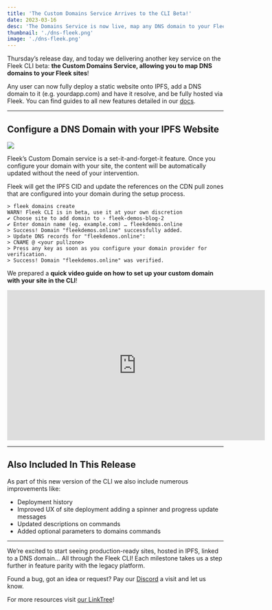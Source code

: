 ```yaml
---
title: 'The Custom Domains Service Arrives to the CLI Beta!'
date: 2023-03-16
desc: 'The Domains Service is now live, map any DNS domain to your Fleek-deployed sites with this new feature on the CLI.'
thumbnail: './dns-fleek.png'
image: './dns-fleek.png'
---
```


Thursday’s release day, and today we delivering another key service on the Fleek CLI beta: **the Custom Domains Service, allowing you to map DNS domains to your Fleek sites**!

Any user can now fully deploy a static website onto IPFS, add a DNS domain to it (e.g. yourdapp.com) and have it resolve, and be fully hosted via Fleek. You can find guides to all new features detailed in our [docs](/docs/).

---

## Configure a DNS Domain with your IPFS Website

![](./IPFS-DNS.png)

Fleek’s Custom Domain service is a set-it-and-forget-it feature. Once you configure your domain with your site, the content will be automatically updated without the need of your intervention.

Fleek will get the IPFS CID and update the references on the CDN pull zones that are configured into your domain during the setup process.

    > fleek domains create
    WARN! Fleek CLI is in beta, use it at your own discretion
    ✔ Choose site to add domain to › fleek-demos-blog-2
    ✔ Enter domain name (eg. example.com) … fleekdemos.online
    > Success! Domain "fleekdemos.online" successfully added.
    > Update DNS records for "fleekdemos.online":
    > CNAME @ <your pullzone>
    > Press any key as soon as you configure your domain provider for verification.
    > Success! Domain "fleekdemos.online" was verified.

We prepared a **quick video guide on how to set up your custom domain with your site in the CLI**!

<iframe width="600" height="350" src="https://www.youtube.com/embed/1KqIw2T4qUU?controls=0" title="YouTube video player" frameborder="0" allow="accelerometer; autoplay; clipboard-write; encrypted-media; gyroscope; picture-in-picture; web-share" allowfullscreen></iframe>

---

## Also Included In This Release

As part of this new version of the CLI we also include numerous improvements like:

- Deployment history
- Improved UX of site deployment adding a spinner and progress update messages
- Updated descriptions on commands
- Added optional parameters to domains commands

---

We’re excited to start seeing production-ready sites, hosted in IPFS, linked to a DNS domain… All through the Fleek CLI! Each milestone takes us a step further in feature parity with the legacy platform.

Found a bug, got an idea or request? Pay our [Discord](https://discord.gg/fleek) a visit and let us know.

For more resources visit [our LinkTree](https://linktr.ee/fleek)!

